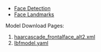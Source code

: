 * [Face Detection](https://github.com/KiLJ4EdeN/Cpp_Tutorial/blob/main/src/ComputerVision/OpenCV/FacialAlgorithms/FaceDetection.cpp)
* [Face Landmarks](https://github.com/KiLJ4EdeN/Cpp_Tutorial/blob/main/src/ComputerVision/OpenCV/FacialAlgorithms/facialLandmarkDetection.cpp)

Model Download Pages:
1. [haarcascade_frontalface_alt2.xml](https://raw.githubusercontent.com/opencv/opencv/master/data/haarcascades/haarcascade_frontalface_alt2.xml) 
2. [lbfmodel.yaml](https://raw.githubusercontent.com/kurnianggoro/GSOC2017/master/data/lbfmodel.yaml)

